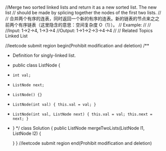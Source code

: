 //Merge two sorted linked lists and return it as a new sorted list. The new list
// should be made by splicing together the nodes of the first two lists. 
// 
// 合并两个有序的连表，同时返回一个新的有序的连表。新的链表的节点来之之前两个有序链表（这里隐含的意思：空间复杂度 O（1））。
// Example: 
//
// 
//Input: 1->2->4, 1->3->4
//Output: 1->1->2->3->4->4
// 
// Related Topics Linked List


//leetcode submit region begin(Prohibit modification and deletion)
/**
 * Definition for singly-linked list.
 * public class ListNode {
 *     int val;
 *     ListNode next;
 *     ListNode() {}
 *     ListNode(int val) { this.val = val; }
 *     ListNode(int val, ListNode next) { this.val = val; this.next = next; }
 * }
 */
class Solution {
    public ListNode mergeTwoLists(ListNode l1, ListNode l2) {
        
    }
}
//leetcode submit region end(Prohibit modification and deletion)
